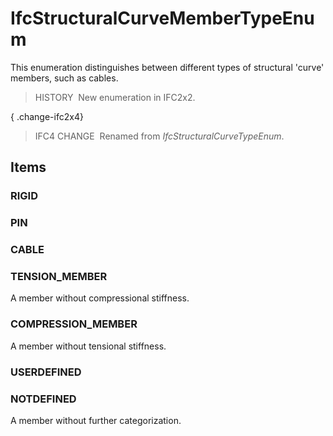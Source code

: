 # IfcStructuralCurveMemberTypeEnum

This enumeration distinguishes between different types of structural 'curve' members, such as cables.

> HISTORY&nbsp; New enumeration in IFC2x2.

{ .change-ifc2x4}
> IFC4 CHANGE&nbsp; Renamed from _IfcStructuralCurveTypeEnum_.

## Items

### RIGID


### PIN


### CABLE


### TENSION_MEMBER
A member without compressional stiffness.

### COMPRESSION_MEMBER
A member without tensional stiffness.

### USERDEFINED


### NOTDEFINED
A member without further categorization.
